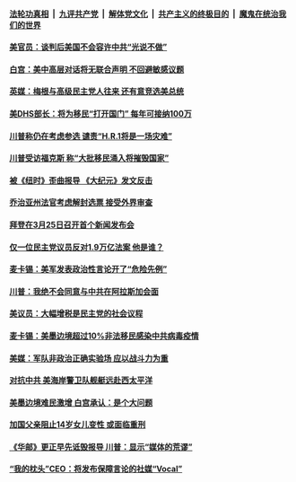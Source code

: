 

####  [法轮功真相](../../../../basic/blob/master/README.md?t=03172201) &nbsp;|&nbsp; [九评共产党](../../../../9ping.md/blob/master/README.md?t=03172201) &nbsp;|&nbsp; [解体党文化](../../../../jtdwh.md/blob/master/README.md?t=03172201)  &nbsp;|&nbsp; [共产主义的终极目的](../../../../gczydzjmd.md/blob/master/README.md?t=03172201) &nbsp;|&nbsp; [魔鬼在统治我们的世界](../../../../mgztzwmdsj.md/blob/master/README.md?t=03172201) 

#### [美官员：谈判后美国不会容许中共“光说不做”](../pages/soh6/485207.md?t=03172201) 
#### [白宫：美中高层对话将无联合声明 不回避敏感议题](../pages/soh6/485111.md?t=03172201) 
#### [英媒：梅根与高级民主党人往来 还有意竞选美总统](../pages/soh6/485069.md?t=03172201) 
#### [美DHS部长：将为移民“打开国门” 每年可接纳100万](../pages/soh6/485021.md?t=03172201) 
#### [川普称仍在考虑参选 谴责“H.R.1将是一场灾难”](../pages/soh6/485015.md?t=03172201) 
#### [川普受访福克斯 称“大批移民涌入将摧毁国家”](../pages/soh6/485009.md?t=03172201) 
#### [被《纽时》歪曲报导 《大纪元》发文反击](../pages/soh6/484844.md?t=03172201) 
#### [乔治亚州法官考虑解封选票 接受外界审查](../pages/soh6/484937.md?t=03172201) 
#### [拜登在3月25日召开首个新闻发布会 ](../pages/soh6/484922.md?t=03172201) 
#### [仅一位民主党议员反对1.9万亿法案 他是谁？](../pages/soh6/484907.md?t=03172201) 
#### [麦卡锡：美军发表政治性言论开了“危险先例”](../pages/soh6/484874.md?t=03172201) 
#### [川普：我绝不会同意与中共在阿拉斯加会面](../pages/soh6/484880.md?t=03172201) 
#### [美议员：大幅增税是民主党的社会议程](../pages/soh6/484856.md?t=03172201) 
#### [麦卡锡：美墨边境超过10%非法移民感染中共病毒疫情](../pages/soh6/484853.md?t=03172201) 
#### [美媒：军队非政治正确实验场 应以战斗力为重](../pages/soh6/484832.md?t=03172201) 
#### [对抗中共 美海岸警卫队舰艇远赴西太平洋](../pages/soh6/484835.md?t=03172201) 
#### [美墨边境难民激增 白宫承认：是个大问题](../pages/soh6/484772.md?t=03172201) 
#### [加国父亲阻止14岁女儿变性 或面临重刑](../pages/soh6/484775.md?t=03172201) 
#### [《华邮》更正早先诋毁报导 川普：显示“媒体的荒谬”](../pages/soh6/484616.md?t=03172201) 
#### [“我的枕头”CEO：将发布保障言论的社媒“Vocal”](../pages/soh6/484595.md?t=03172201) 
